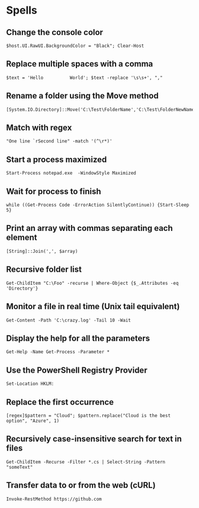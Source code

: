 # Spells

## Change the console color

```
$host.UI.RawUI.BackgroundColor = "Black"; Clear-Host
```

## Replace multiple spaces with a comma

```
$text = 'Hello          World'; $text -replace '\s\s+', ","
```

## Rename a folder using the Move method

```
[System.IO.Directory]::Move('C:\Test\FolderName','C:\Test\FolderNewName')
```

## Match with regex

```
"One line `rSecond line" -match '(^\r*)'
```

## Start a process maximized

```
Start-Process notepad.exe  -WindowStyle Maximized
```

## Wait for process to finish

```
while ((Get-Process Code -ErrorAction SilentlyContinue)) {Start-Sleep 5}
```

## Print an array with commas separating each element

```
[String]::Join(',', $array)
```

## Recursive folder list

```
Get-ChildItem "C:\Foo" -recurse | Where-Object {$_.Attributes -eq 'Directory'}
```

## Monitor a file in real time (Unix tail equivalent)

```
Get-Content -Path 'C:\crazy.log' -Tail 10 -Wait
```

## Display the help for all the parameters

```
Get-Help -Name Get-Process -Parameter *
```

## Use the PowerShell Registry Provider

```
Set-Location HKLM:
```

## Replace the first occurrence

```
[regex]$pattern = "Cloud"; $pattern.replace("Cloud is the best option", "Azure", 1)
```

## Recursively case-insensitive search for text in files

```
Get-ChildItem -Recurse -Filter *.cs | Select-String -Pattern "someText"
```

## Transfer data to or from the web (cURL)

```
Invoke-RestMethod https://github.com
```